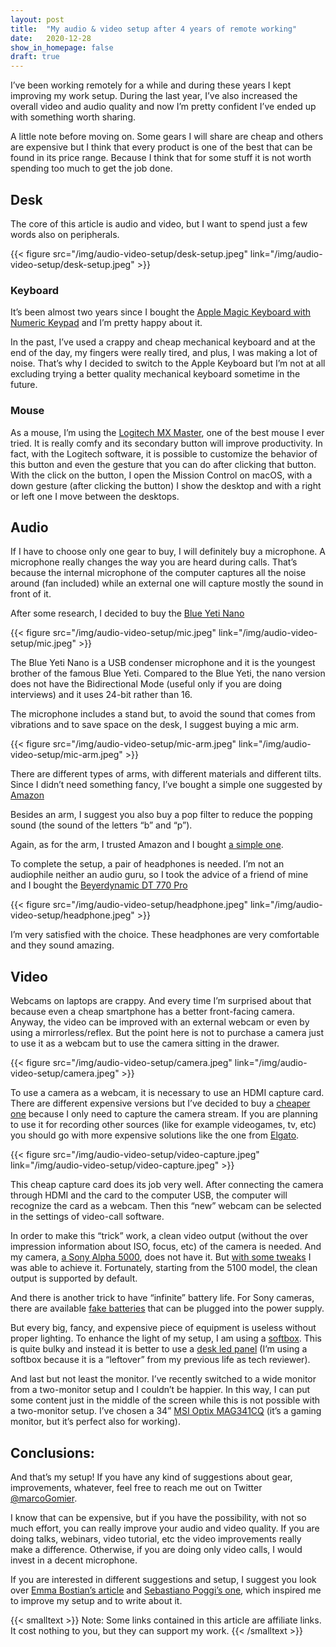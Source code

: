 ```yaml
---
layout: post
title:  "My audio & video setup after 4 years of remote working"
date:   2020-12-28
show_in_homepage: false 
draft: true
---
```


I’ve been working remotely for a while and during these years I kept improving my work setup. During the last year, I’ve also increased the overall video and audio quality and now I’m pretty confident I’ve ended up with something worth sharing.

A little note before moving on. Some gears I will share are cheap and others are expensive but I think that every product is one of the best that can be found in its price range. Because I think that for some stuff it is not worth spending too much to get the job done.

## Desk

The core of this article is audio and video, but I want to spend just a few words also on peripherals.

{{< figure src="/img/audio-video-setup/desk-setup.jpeg"  link="/img/audio-video-setup/desk-setup.jpeg" >}}

### Keyboard

It’s been almost two years since I bought the [Apple Magic Keyboard with Numeric Keypad](https://www.apple.com/shop/product/MRMH2LL/A/magic-keyboard-with-numeric-keypad-us-english-space-gray) and I’m pretty happy about it. 

In the past, I’ve used a crappy and cheap mechanical keyboard and at the end of the day, my fingers were really tired, and plus, I was making a lot of noise. That’s why I decided to switch to the Apple Keyboard but I’m not at all excluding trying a better quality mechanical keyboard sometime in the future.

### Mouse

As a mouse, I’m using the [Logitech MX Master](https://www.amazon.com/Logitech-Master-Wireless-Mouse-High-Precision/dp/B07DHDFW5V/ref=sr_1_1?tag=mg93-21&dchild=1&keywords=logitech+mx+master&qid=1609231700&sr=8-1), one of the best mouse I ever tried. It is really comfy and its secondary button will improve productivity. In fact, with the Logitech software, it is possible to customize the behavior of this button and even the gesture that you can do after clicking that button. 
With the click on the button, I open the Mission Control on macOS, with a down gesture (after clicking the button) I show the desktop and with a right or left one I move between the desktops.

## Audio

If I have to choose only one gear to buy, I will definitely buy a microphone. A microphone really changes the way you are heard during calls. That’s because the internal microphone of the computer captures all the noise around (fan included) while an external one will capture mostly the sound in front of it.

After some research, I decided to buy the [Blue Yeti Nano](https://www.amazon.com/Blue-Premium-Recording-Streaming-Blackout-988-000400/dp/B07QLNYBG9/ref=sr_1_2?tag=mg93-21&dchild=1&keywords=Blue+yeti+nano&qid=1609170604&sr=8-2)

{{< figure src="/img/audio-video-setup/mic.jpeg"  link="/img/audio-video-setup/mic.jpeg" >}}

The Blue Yeti Nano is a USB condenser microphone and it is the youngest brother of the famous Blue Yeti. Compared to the Blue Yeti, the nano version does not have the Bidirectional Mode (useful only if you are doing interviews) and it uses 24-bit rather than 16. 

The microphone includes a stand but, to avoid the sound that comes from vibrations and to save space on the desk, I suggest buying a mic arm.

{{< figure src="/img/audio-video-setup/mic-arm.jpeg"  link="/img/audio-video-setup/mic-arm.jpeg" >}}

There are different types of arms, with different materials and different tilts. Since I didn’t need something fancy, I’ve bought a simple one suggested by [Amazon](https://www.amazon.com/HAUEA-Microphone-Adjustable-Suspension-Windscreen/dp/B08HWDWJLF/ref=sr_1_1?tag=mg93-21&dchild=1&keywords=HAUEA+stand&qid=1609170949&sr=8-1)

Besides an arm, I suggest you also buy a pop filter to reduce the popping sound (the sound of the letters “b” and “p”).

Again, as for the arm, I trusted Amazon and I bought [a simple one](https://www.amazon.com/Neewer-Studio-Microphone-Filter-Shield/dp/B00ACFAULC/ref=sr_1_3?tag=mg93-21&dchild=1&keywords=Neewer+NW%28B-3%29+6%22+Antipop&qid=1609171050&sr=8-3).

To complete the setup, a pair of headphones is needed. I’m not an audiophile neither an audio guru, so I took the advice of a friend of mine and I bought the [Beyerdynamic DT 770 Pro](https://www.amazon.com/Beyerdynamic-Over-Ear-Studio-Headphones-Headphone/dp/B088C19X96/ref=sr_1_2_sspa?tag=mg93-21&dchild=1&keywords=beyerdynamic+dt770+pro+80+ohm&qid=1609171910&sr=8-2-spons&psc=1&)

{{< figure src="/img/audio-video-setup/headphone.jpeg"  link="/img/audio-video-setup/headphone.jpeg" >}}

I’m very satisfied with the choice. These headphones are very comfortable and they sound amazing. 

## Video

Webcams on laptops are crappy. And every time I’m surprised about that because even a cheap smartphone has a better front-facing camera. Anyway, the video can be improved with an external webcam or even by using a mirrorless/reflex. But the point here is not to purchase a camera just to use it as a webcam but to use the camera sitting in the drawer. 

{{< figure src="/img/audio-video-setup/camera.jpeg"  link="/img/audio-video-setup/camera.jpeg" >}}

To use a camera as a webcam, it is necessary to use an HDMI capture card. There are different expensive versions but I’ve decided to buy a [cheaper one](https://www.amazon.com/Ench-Converter-high-Definition-Acquisition-Teaching/dp/B089Y91YXR/ref=sr_1_4?tag=mg93-21&dchild=1&keywords=OhhGo+video+capture&qid=1609171121&sr=8-4) because I only need to capture the camera stream. If you are planning to use it for recording other sources (like for example videogames, tv, etc) you should go with more expensive solutions like the one from [Elgato](https://www.amazon.com/Elgato-Cam-Link-Broadcast-Camcorder/dp/B07K3FN5MR/ref=sr_1_2?tag=mg93-21&dchild=1&keywords=Elevato+cam+link&qid=1609240650&sr=8-2).

{{< figure src="/img/audio-video-setup/video-capture.jpeg"  link="/img/audio-video-setup/video-capture.jpeg" >}}

This cheap capture card does its job very well. After connecting the camera through HDMI and the card to the computer USB, the computer will recognize the card as a webcam. Then this “new” webcam can be selected in the settings of video-call software. 

In order to make this “trick” work, a clean video output (without the over impression information about ISO, focus, etc) of the camera is needed. And my camera, [a Sony Alpha 5000](https://www.amazon.com/Sony-Mirrorless-Digital-Camera-16-50mm/dp/B00HNJWU3G/ref=sr_1_2?tag=mg93-21&dchild=1&keywords=Alpha+5000&qid=1609231944&sr=8-2), does not have it. But [with some tweaks](https://github.com/ma1co/OpenMemories-Tweak/issues/70) I was able to achieve it. Fortunately, starting from the 5100 model, the clean output is supported by default. 

And there is another trick to have “infinite” battery life. For Sony cameras, there are available [fake batteries](https://www.amazon.com/PowEver-AC-PW20-Adapter-Charger-Replacement/dp/B07C4LHTTX/ref=sr_1_3?tag=mg93-21&dchild=1&keywords=Sony+dummy+battery+alpha+5000&qid=1609171299&sr=8-3) that can be plugged into the power supply.

But every big, fancy, and expensive piece of equipment is useless without proper lighting. To enhance the light of my setup, I am using a [softbox](https://www.amazon.com/Phomia-Professional-Photography-Continuous-Reflectors/dp/B085TPRX74/ref=sr_1_1_sspa?tag=mg93-21&dchild=1&keywords=softbox&qid=1609171356). This is quite bulky and instead it is better to use a [desk led panel](https://www.amazon.com/s?tag=mg93-21&k=Streaming+light&ref=nb_sb_noss_2) (I’m using a softbox because it is a “leftover” from my previous life as tech reviewer).  

And last but not least the monitor. I’ve recently switched to a wide monitor from a two-monitor setup and I couldn’t be happier. In this way, I can put some content just in the middle of the screen while this is not possible with a two-monitor setup.
I’ve chosen a 34” [MSI Optix MAG341CQ](https://www.amazon.com/MSI-Non-Glare-UltraWide-21-Resolution/dp/B07G5FCR6X/ref=sr_1_1?tag=mg93-21&dchild=1&keywords=MSI+Optix+MAG341CQ&qid=1609172016&sr=8-1) (it’s a gaming monitor, but it’s perfect also for working).

## Conclusions:

And that’s my setup! If you have any kind of suggestions about gear, improvements, whatever, feel free to reach me out on Twitter [@marcoGomier](https://twitter.com/marcoGomier).

I know that can be expensive, but if you have the possibility, with not so much effort, you can really improve your audio and video quality. If you are doing talks, webinars, video tutorial, etc the video improvements really make a difference. Otherwise, if you are doing only video calls, I would invest in a decent microphone. 

If you are interested in different suggestions and setup, I suggest you look over [Emma Bostian’s article](https://compiled.blog/blog/my-tech-setup) and [Sebastiano Poggi’s one](https://blog.sebastiano.dev/better-video-and-audio-sure-can-do/), which inspired me to improve my setup and to write about it. 

{{< smalltext >}} Note: Some links contained in this article are affiliate links. It cost nothing to you, but they can support my work. {{< /smalltext >}}